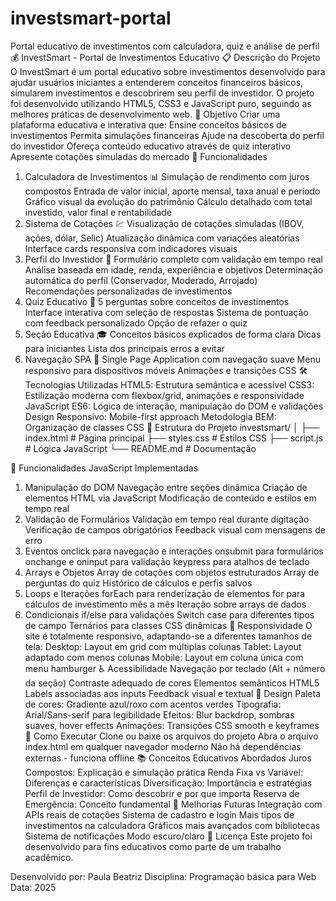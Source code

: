# investsmart-portal
Portal educativo de investimentos com calculadora, quiz e análise de perfil
💰 InvestSmart - Portal de Investimentos Educativo
📋 Descrição do Projeto
O InvestSmart é um portal educativo sobre investimentos desenvolvido para ajudar usuários iniciantes a entenderem conceitos financeiros básicos, simularem investimentos e descobrirem seu perfil de investidor. O projeto foi desenvolvido utilizando HTML5, CSS3 e JavaScript puro, seguindo as melhores práticas de desenvolvimento web.
🎯 Objetivo
Criar uma plataforma educativa e interativa que:
Ensine conceitos básicos de investimentos
Permita simulações financeiras
Ajude na descoberta do perfil do investidor
Ofereça conteúdo educativo através de quiz interativo
Apresente cotações simuladas do mercado
🚀 Funcionalidades
1. Calculadora de Investimentos 📊
Simulação de rendimento com juros compostos
Entrada de valor inicial, aporte mensal, taxa anual e período
Gráfico visual da evolução do patrimônio
Cálculo detalhado com total investido, valor final e rentabilidade
2. Sistema de Cotações 💹
Visualização de cotações simuladas (IBOV, ações, dólar, Selic)
Atualização dinâmica com variações aleatórias
Interface cards responsiva com indicadores visuais
3. Perfil do Investidor 👤
Formulário completo com validação em tempo real
Análise baseada em idade, renda, experiência e objetivos
Determinação automática do perfil (Conservador, Moderado, Arrojado)
Recomendações personalizadas de investimentos
4. Quiz Educativo 🧠
5 perguntas sobre conceitos de investimentos
Interface interativa com seleção de respostas
Sistema de pontuação com feedback personalizado
Opção de refazer o quiz
5. Seção Educativa 🎓
Conceitos básicos explicados de forma clara
Dicas para iniciantes
Lista dos principais erros a evitar
6. Navegação SPA 🔄
Single Page Application com navegação suave
Menu responsivo para dispositivos móveis
Animações e transições CSS
🛠 Tecnologias Utilizadas
HTML5: Estrutura semântica e acessível
CSS3: Estilização moderna com flexbox/grid, animações e responsividade
JavaScript ES6: Lógica de interação, manipulação do DOM e validações
Design Responsivo: Mobile-first approach
Metodologia BEM: Organização de classes CSS
📁 Estrutura do Projeto
investsmart/
│
├── index.html          # Página principal
├── styles.css          # Estilos CSS
├── script.js           # Lógica JavaScript
└── README.md           # Documentação

🔧 Funcionalidades JavaScript Implementadas
1. Manipulação do DOM
Navegação entre seções dinâmica
Criação de elementos HTML via JavaScript
Modificação de conteúdo e estilos em tempo real
2. Validação de Formulários
Validação em tempo real durante digitação
Verificação de campos obrigatórios
Feedback visual com mensagens de erro
3. Eventos
onclick para navegação e interações
onsubmit para formulários
onchange e oninput para validação
keypress para atalhos de teclado
4. Arrays e Objetos
Array de cotações com objetos estruturados
Array de perguntas do quiz
Histórico de cálculos e perfis salvos
5. Loops e Iterações
forEach para renderização de elementos
for para cálculos de investimento mês a mês
Iteração sobre arrays de dados
6. Condicionais
if/else para validações
Switch case para diferentes tipos de campo
Ternários para classes CSS dinâmicas
📱 Responsividade
O site é totalmente responsivo, adaptando-se a diferentes tamanhos de tela:
Desktop: Layout em grid com múltiplas colunas
Tablet: Layout adaptado com menos colunas
Mobile: Layout em coluna única com menu hamburger
♿ Acessibilidade
Navegação por teclado (Alt + número da seção)
Contraste adequado de cores
Elementos semânticos HTML5
Labels associadas aos inputs
Feedback visual e textual
🎨 Design
Paleta de cores: Gradiente azul/roxo com acentos verdes
Tipografia: Arial/Sans-serif para legibilidade
Efeitos: Blur backdrop, sombras suaves, hover effects
Animações: Transições CSS smooth e keyframes
🚀 Como Executar
Clone ou baixe os arquivos do projeto
Abra o arquivo index.html em qualquer navegador moderno
Não há dependências externas - funciona offline
📚 Conceitos Educativos Abordados
Juros Compostos: Explicação e simulação prática
Renda Fixa vs Variável: Diferenças e características
Diversificação: Importância e estratégias
Perfil de Investidor: Como descobrir e por que importa
Reserva de Emergência: Conceito fundamental
🎯 Melhorias Futuras
Integração com APIs reais de cotações
Sistema de cadastro e login
Mais tipos de investimentos na calculadora
Gráficos mais avançados com bibliotecas
Sistema de notificações
Modo escuro/claro
📄 Licença
Este projeto foi desenvolvido para fins educativos como parte de um trabalho acadêmico.

Desenvolvido por: Paula Beatriz
 Disciplina: Programação básica para  Web
 Data: 2025
